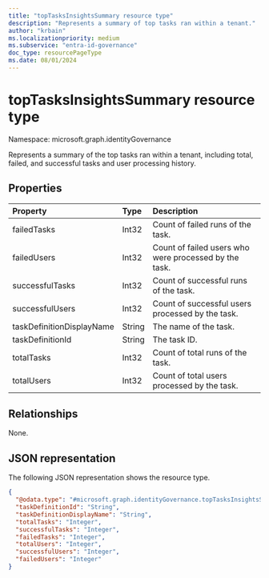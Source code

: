 ```yaml
---
title: "topTasksInsightsSummary resource type"
description: "Represents a summary of top tasks ran within a tenant."
author: "krbain"
ms.localizationpriority: medium
ms.subservice: "entra-id-governance"
doc_type: resourcePageType
ms.date: 08/01/2024
---
```


# topTasksInsightsSummary resource type

Namespace: microsoft.graph.identityGovernance

Represents a summary of the top tasks ran within a tenant, including total, failed, and successful tasks and user processing history.

## Properties

|Property|Type|Description|
|:---|:---|:---|
|failedTasks|Int32|Count of failed runs of the task.|
|failedUsers|Int32|Count of failed users who were processed by the task.|
|successfulTasks|Int32|Count of successful runs of the task.|
|successfulUsers|Int32|Count of successful users processed by the task.|
|taskDefinitionDisplayName|String|The name of the task.|
|taskDefinitionId|String|The task ID.|
|totalTasks|Int32|Count of total runs of the task.|
|totalUsers|Int32|Count of total users processed by the task.|

## Relationships

None.

## JSON representation

The following JSON representation shows the resource type.
<!-- {
  "blockType": "resource",
  "@odata.type": "microsoft.graph.identityGovernance.topTasksInsightsSummary"
}
-->
``` json
{
  "@odata.type": "#microsoft.graph.identityGovernance.topTasksInsightsSummary",
  "taskDefinitionId": "String",
  "taskDefinitionDisplayName": "String",
  "totalTasks": "Integer",
  "successfulTasks": "Integer",
  "failedTasks": "Integer",
  "totalUsers": "Integer",
  "successfulUsers": "Integer",
  "failedUsers": "Integer"
}
```
